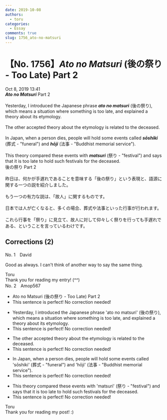 ```yaml
---
date: 2019-10-08
authors:
  - toru
categories:
  - Essay
comments: true
slug: 1756_ato-no-matsuri
---
```


# 【No. 1756】<strong><em>Ato no Matsuri</strong></em> (後の祭り - Too Late) Part 2
<div class="date">Oct 8, 2019 13:41</div>
<div id="post"><div id="body_show_ori">
<strong><em>Ato no Matsuri</strong></em> Part 2<br/><br/>Yesterday, I introduced the Japanese phrase <strong><em>ato no matsuri</em></strong> (後の祭り), which means a situation where something is too late, and explained a theory about its etymology.<br/><br/>The other accepted theory about the etymology is related to the deceased.<br/><br/>In Japan, when a person dies, people will hold some events called <strong><em>sōshiki</em></strong> (葬式 - "funeral") and <strong><em>hōji</em></strong> (法事 - "Buddhist memorial service").<br/><br/>This theory compared these events with <strong><em>matsuri</em></strong> (祭り - "festival") and says that it is too late to hold such festivals for the deceased.
</div></div>

<!-- more -->

<div id="post_ja"><div id="body_show_mo">
後の祭り Part 2<br/><br/>昨日は、何かが手遅れであることを意味する「後の祭り」という表現と、語源に関する一つの説を紹介しました。<br/><br/>もう一つの有力な説は、「故人」に関するものです。<br/><br/>日本では人が亡くなると、多くの場合、葬式や法事といった行事が行われます。<br/><br/>これら行事を「祭り」に見立て、故人に対して仰々しく祭りを行っても手遅れである、ということを言っているわけです。
</div></div>

## Corrections (2)
<div id="block"><div class="first_name"> No. 1　<span class="just_name">David</span></div><div id="block2">
<p class="comment_small">
 Good as always. I can't think of another way to say the same thing.
</p>

</div><div class="name"><span class="just_name">Toru</span><br>
Thank you for reading my entry! (^^)
</div>
</div>
<div id="block"><div class="first_name"> No. 2　<span class="just_name">Amop567</span></div><div id="block2">
<ul class="correction_field">
<li class="incorrect">Ato no Matsuri (後の祭り - Too Late) Part 2</li>
<li class="corrected perfect">This sentence is perfect! No correction needed!</li>
</ul>
<ul class="correction_field">
<li class="incorrect">Yesterday, I introduced the Japanese phrase 'ato no matsuri' (後の祭り), which means a situation where something is too late, and explained a theory about its etymology.</li>
<li class="corrected perfect">This sentence is perfect! No correction needed!</li>
</ul>
<ul class="correction_field">
<li class="incorrect">The other accepted theory about the etymology is related to the deceased.</li>
<li class="corrected perfect">This sentence is perfect! No correction needed!</li>
</ul>
<ul class="correction_field">
<li class="incorrect">In Japan, when a person dies, people will hold some events called 'sōshiki' (葬式 - "funeral") and 'hōji' (法事 - "Buddhist memorial service").</li>
<li class="corrected perfect">This sentence is perfect! No correction needed!</li>
</ul>
<ul class="correction_field">
<li class="incorrect">This theory compared these events with 'matsuri' (祭り - "festival") and says that it is too late to hold such festivals for the deceased.</li>
<li class="corrected perfect">This sentence is perfect! No correction needed!</li>
</ul>
</div><div class="name"><span class="just_name">Toru</span><br>
Thank you for reading my post! :)
</div>
</div>
